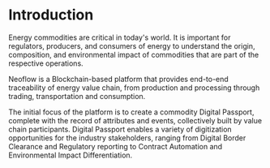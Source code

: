 # Introduction

Energy commodities are critical in today's world. It is important for regulators, producers, and consumers of energy to understand the origin, composition, and environmental impact of commodities that are part of the respective operations.    
  
Neoflow is a Blockchain-based platform that provides end-to-end traceability of energy value chain, from production and processing through trading, transportation and consumption.   

The initial focus of the platform is to create a commodity Digital Passport, complete with the record of attributes and events, collectively built by value chain participants.  Digital Passport enables a variety of digitization opportunities for the industry stakeholders, ranging from Digital Border Clearance and Regulatory reporting to Contract Automation and Environmental Impact Differentiation.   